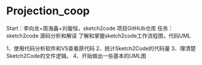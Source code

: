 # Projection_coop
Start：李向龙+周海鑫+刘璇恒，sketch2code  项目GitHUb仓库
       任务：sketch2code 源码分析和解读
             了解和掌握sketch2code工作流程图，代码UML

1、使用代码分析软件和VS查看原代码
2、统计Sketch2Code的代码量
3、理清楚Sketch2Code的文件逻辑。
4、开始做出一些基本的UML图
